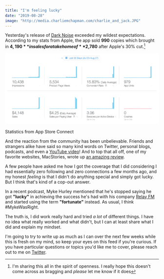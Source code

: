 ```yaml
---
title: "I'm feeling lucky"
date: "2019-08-28"
image: "http://media.charliemchapman.com/charlie_and_jack.JPG"
---
```


Yesterday's release of [Dark Noise](https://apps.apple.com/us/app/dark-noise/id1465439395) exceeded my wildest expectations.  According to my stats from Apple, the app sold **990** copies which brought in **$4,190** in sales for a take home of **$2,780** after Apple's 30% cut.[^1]

![Dark Noise day 1 stats](./dark-noise-day-1-stats.jpg)
<p class="postCaption">Statistics from App Store Connect</p>

And the reaction from the community has been unbelievable.  Friends and strangers alike have said so many kind words on Twitter, personal blogs, podcasts, and even a [YouTube video](https://www.youtube.com/watch?v=rsGnnwqbJuU)!  And to top that all off, one of my favorite websites, MacStories, wrote up [an amazing review](https://www.macstories.net/reviews/dark-noise-review-ambient-noise-never-looked-so-good/).

A few people have asked me how I got the coverage that I did considering I had essentially zero following and zero connections a few months ago, and my honest _feeling_ is that I didn't do anything special and simply got lucky.  But I think that's kind of a cop-out answer.  

In a recent podcast, Myke Hurley mentioned that he's stopped saying he got **"lucky"** in achieving the success he's had with his company [Relay FM](https://www.relay.fm) and started using the term **"fortunate"** instead.  As usual, I think #MykeWasRight.  

The truth is, I did work really hard and tried _a lot_ of different things.  I have no idea what really worked and what didn't, but I can at least share what I did and explain my mindset.

I'm going to try to write up as much as I can over the next few weeks while this is fresh on my mind, so keep your eyes on this feed if you're curious.  If you have particular questions or topics you'd like me to cover, please reach out to me on [Twitter](https://twitter.com/_chuckyc).

[^1]: I'm sharing this all in the spirit of openness.  I really hope this doesn't come across as bragging and _please_ let me know if it does
